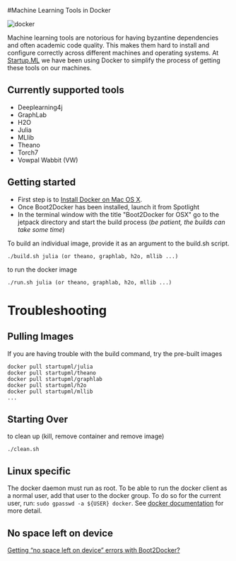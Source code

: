 #Machine Learning Tools in Docker

![docker](http://i.imgur.com/HgFiO5F.png)

Machine learning tools are notorious for having byzantine dependencies and often academic code quality. This makes them hard to install and configure correctly across different machines and operating systems.  At  [Startup.ML](http://startup.ml/) we have been using Docker to simplify the process of getting these tools on our machines.

## Currently supported tools

* Deeplearning4j
* GraphLab
* H2O
* Julia
* MLlib
* Theano
* Torch7
* Vowpal Wabbit (VW)

## Getting started
* First step is to [Install Docker on Mac OS X](https://github.com/boot2docker/osx-installer/releases/download/v1.4.1/Boot2Docker-1.4.1.pkg). 
* Once Boot2Docker has been installed, launch it from Spotlight
* In the terminal window with the title "Boot2Docker for OSX" go to the jetpack directory and start the build process (*be patient, the builds can take some time*)

To build an individual image, provide it as an argument to the build.sh script. 

```
./build.sh julia (or theano, graphlab, h2o, mllib ...)
```

to run the docker image

```
./run.sh julia (or theano, graphlab, h2o, mllib ...)
```

# Troubleshooting

## Pulling Images

If you are having trouble with the build command, try the pre-built images

```
docker pull startupml/julia
docker pull startupml/theano
docker pull startupml/graphlab
docker pull startupml/h2o
docker pull startupml/mllib
...
```

## Starting Over

to clean up (kill, remove container and remove image)

```
./clean.sh 
```

## Linux specific

The docker daemon must run as root. To be able to run the docker
client as a normal user, add that user to the docker group. To do so
for the current user, run: `sudo gpasswd -a ${USER} docker`.
See [docker documentation](https://docs.docker.com/installation/ubuntulinux/#giving-non-root-access)
for more detail.

## No space left on device
[Getting “no space left on device” errors with Boot2Docker?](https://docs.docker.com/articles/b2d_volume_resize/)

